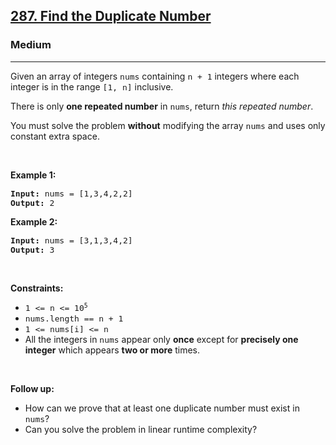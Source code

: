 <h2><a href="https://leetcode.com/problems/find-the-duplicate-number/">287. Find the Duplicate Number</a></h2><h3>Medium</h3><hr><div speechify-initial-font-size="14px" style="font-size: 14px;"><p speechify-initial-font-size="14px" style="font-size: 14px;">Given an array of integers <code speechify-initial-font-size="13px" style="font-size: 13px;">nums</code> containing&nbsp;<code speechify-initial-font-size="13px" style="font-size: 13px;">n + 1</code> integers where each integer is in the range <code speechify-initial-font-size="13px" style="font-size: 13px;">[1, n]</code> inclusive.</p>

<p speechify-initial-font-size="14px" style="font-size: 14px;">There is only <strong speechify-initial-font-size="14px" style="font-size: 14px;">one repeated number</strong> in <code speechify-initial-font-size="13px" style="font-size: 13px;">nums</code>, return <em speechify-initial-font-size="14px" style="font-size: 14px;">this&nbsp;repeated&nbsp;number</em>.</p>

<p speechify-initial-font-size="14px" style="font-size: 14px;">You must solve the problem <strong speechify-initial-font-size="14px" style="font-size: 14px;">without</strong> modifying the array <code speechify-initial-font-size="13px" style="font-size: 13px;">nums</code>&nbsp;and uses only constant extra space.</p>

<p speechify-initial-font-size="14px" style="font-size: 14px;">&nbsp;</p>
<p speechify-initial-font-size="14px" style="font-size: 14px;"><strong class="example" speechify-initial-font-size="14px" style="font-size: 14px;">Example 1:</strong></p>

<pre speechify-initial-font-size="13px" style="font-size: 13px;"><strong speechify-initial-font-size="13px" style="font-size: 13px;">Input:</strong> nums = [1,3,4,2,2]
<strong speechify-initial-font-size="13px" style="font-size: 13px;">Output:</strong> 2
</pre>

<p speechify-initial-font-size="14px" style="font-size: 14px;"><strong class="example" speechify-initial-font-size="14px" style="font-size: 14px;">Example 2:</strong></p>

<pre speechify-initial-font-size="13px" style="font-size: 13px;"><strong speechify-initial-font-size="13px" style="font-size: 13px;">Input:</strong> nums = [3,1,3,4,2]
<strong speechify-initial-font-size="13px" style="font-size: 13px;">Output:</strong> 3
</pre>

<p speechify-initial-font-size="14px" style="font-size: 14px;">&nbsp;</p>
<p speechify-initial-font-size="14px" style="font-size: 14px;"><strong speechify-initial-font-size="14px" style="font-size: 14px;">Constraints:</strong></p>

<ul speechify-initial-font-size="14px" style="font-size: 14px;">
	<li speechify-initial-font-size="14px" style="font-size: 14px;"><code speechify-initial-font-size="13px" style="font-size: 13px;">1 &lt;= n &lt;= 10<sup speechify-initial-font-size="9.75px" style="font-size: 9.75px;">5</sup></code></li>
	<li speechify-initial-font-size="14px" style="font-size: 14px;"><code speechify-initial-font-size="13px" style="font-size: 13px;">nums.length == n + 1</code></li>
	<li speechify-initial-font-size="14px" style="font-size: 14px;"><code speechify-initial-font-size="13px" style="font-size: 13px;">1 &lt;= nums[i] &lt;= n</code></li>
	<li speechify-initial-font-size="14px" style="font-size: 14px;">All the integers in <code speechify-initial-font-size="13px" style="font-size: 13px;">nums</code> appear only <strong speechify-initial-font-size="14px" style="font-size: 14px;">once</strong> except for <strong speechify-initial-font-size="14px" style="font-size: 14px;">precisely one integer</strong> which appears <strong speechify-initial-font-size="14px" style="font-size: 14px;">two or more</strong> times.</li>
</ul>

<p speechify-initial-font-size="14px" style="font-size: 14px;">&nbsp;</p>
<p speechify-initial-font-size="14px" style="font-size: 14px;"><b speechify-initial-font-size="14px" style="font-size: 14px;">Follow up:</b></p>

<ul speechify-initial-font-size="14px" style="font-size: 14px;">
	<li speechify-initial-font-size="14px" style="font-size: 14px;">How can we prove that at least one duplicate number must exist in <code speechify-initial-font-size="13px" style="font-size: 13px;">nums</code>?</li>
	<li speechify-initial-font-size="14px" style="font-size: 14px;">Can you solve the problem in linear runtime complexity?</li>
</ul>
</div>